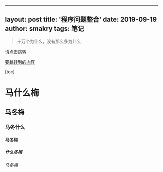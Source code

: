 

---
layout: post
title: '程序问题整合'
date: 2019-09-19
author: smakry
tags: 笔记
---

> 十万个为什么，没有那么多为什么  

<span id = "testjump">请点击跳转</span>

[要跳转到的内容](#testjump)

[toc]

#  马什么梅  
## 马冬梅  
### 马冬什么  
#### 马冬梅  
##### 什么冬梅  
###### 马冬梅  